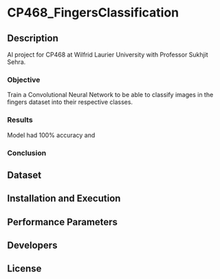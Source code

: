 # CP468_FingersClassification
## Description
AI project for CP468 at Wilfrid Laurier University with Professor Sukhjit Sehra.
### Objective
Train a Convolutional Neural Network to be able to classify images in the fingers dataset into their respective classes.
### Results
Model had 100% accuracy and 
### Conclusion
## Dataset
## Installation and Execution
## Performance Parameters
## Developers
## License
